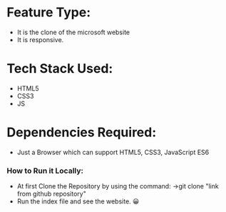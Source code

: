 # Feature Type:
- It is the clone of the microsoft website
- It is responsive.

# Tech Stack Used:
- HTML5
- CSS3
- JS

# Dependencies Required:

 - Just a Browser which can support HTML5, CSS3, JavaScript ES6

### How to Run it Locally:

- At first Clone the Repository by using the command:
->git clone "link from github repository"
- Run the index file and see the website. 😀